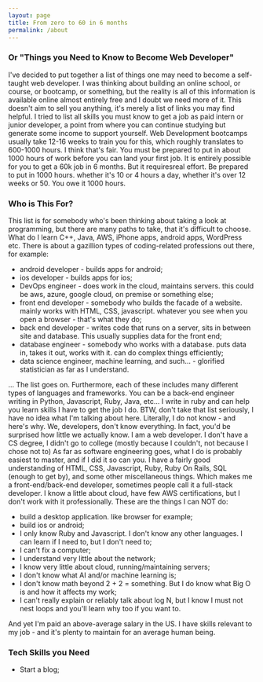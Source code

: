 ```yaml
---
layout: page
title: From zero to 60 in 6 months
permalink: /about
---
```


### Or "Things you Need to Know to Become Web Developer"

I've decided to put together a list of things one may need to become a self-taught web developer. I was thinking about building an online school, or course, or bootcamp, or something, but the reality is all of this information is available online almost entirely free and I doubt we need more of it. This doesn't aim to sell you anything, it's merely a list of links you may find helpful. I tried to list all skills you must know to get a job as paid intern or junior developer, a point from where you can continue studying but generate some income to support yourself. Web Development bootcamps usually take 12-16 weeks to train you for this, which roughly translates to 600-1000 hours. I think that's fair. You must be prepared to put in about 1000 hours of work before you can land your first job. It is entirely possible for you to get a 60k job in 6 months. But it requiresreal effort. Be prepared to put in 1000 hours. whether it's 10 or 4 hours a day, whether it's over 12 weeks or 50. You owe it 1000 hours.

### Who is This For?

This list is for somebody who's been thinking about taking a look at programming, but there are many paths to take, that it's 
difficult to choose. What do I learn C++, Java, AWS, iPhone apps, android apps, WordPress etc. There is about a gazillion types of 
coding-related professions out there, for example:
- android developer - builds apps for android;
- ios developer - builds apps for ios;
- DevOps engineer - does work in the cloud, maintains servers. this could be aws, azure, google cloud, on premise or something else;
- front end developer - somebody who builds the facade of a website. mainly works with HTML, CSS, javascript. whatever you see when you open a browser - that's what they do;
- back end developer - writes code that runs on a server, sits in between site and database. This usually supplies data for the front end;
- database engineer - somebody who works with a database. puts data in, takes it out, works with it. can do complex things efficiently;
- data science engineer, machine learning, and such... - glorified statistician as far as I understand.

... The list goes on. Furthermore, each of these includes many different types of languages and frameworks. You can be a back-end engineer writing in Python, Javascript, Ruby, Java, etc... I write in ruby and can help you learn skills I have to get the job I do. BTW, don't take that list seriously, I have no idea what I'm talking about here. Literally, I do not know - and here's why. We, developers, don't know everything. In fact, you'd be surprised how little we actually know. I am a web developer. I don't have a CS degree, I didn't go to college (mostly because I couldn't, not because I chose not to) As far as software engineering goes, what I do is probably easiest to master, and if I did it so can you. I have a fairly good understanding of HTML, CSS, Javascript, Ruby, Ruby On Rails, SQL (enough to get by), and some other miscellaneous things. Which makes me a front-end/back-end developer, sometimes people call it a full-stack developer. I know a little about cloud, have few AWS certifications, but I don't work with it professionally. These are the things I can NOT do:
- build a desktop application. like browser for example;
- build ios or android;
- I only know Ruby and Javascript. I don't know any other languages. I can learn if I need to, but I don't need to;
- I can't fix a computer;
- I understand very little about the network;
- I know very little about cloud, running/maintaining servers;
- I don't know what AI and/or machine learning is;
- I don't know math beyond 2 + 2 = something. But I do know what Big O is and how it affects my work;
- I can't really explain or reliably talk about log N, but I know I must not nest loops and you'll learn why too if you want to.

And yet I'm paid an above-average salary in the US. I have skills relevant to my job - and it's plenty to maintain for an average human being.

### Tech Skills you Need

- Start a blog;

